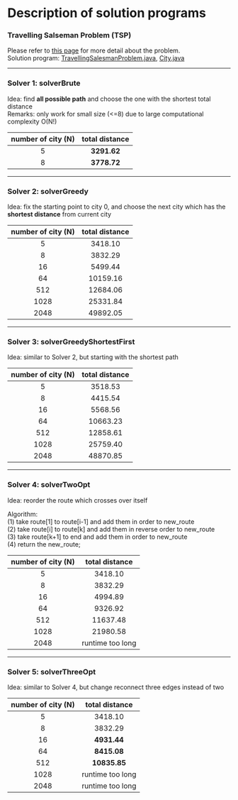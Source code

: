 # Description of solution programs

### Travelling Salseman Problem (TSP)  
Please refer to [this page](https://github.com/LingyingWu/google-step-tsp) for more detail about the problem.  
Solution program: [TravellingSalesmanProblem.java](https://github.com/LingyingWu/google-step-tsp/blob/gh-pages/TravellingSalesmanProblem.java), [City.java](https://github.com/LingyingWu/google-step-tsp/blob/gh-pages/City.java)

***
### Solver 1: solverBrute  
Idea: find __all possible path__ and choose the one with the shortest total distance  
Remarks: only work for small size (<=8) due to large computational complexity O(N!)

|number of city (N)|total distance|
|:-----:|:-----:|
|5|__3291.62__|
|8|__3778.72__|

***
### Solver 2: solverGreedy
Idea: fix the starting point to city 0, and choose the next city which has the __shortest distance__ from current city  

|number of city (N)|total distance|
|:-----:|:-----:|
|5|3418.10|
|8|3832.29|
|16|5499.44|
|64|10159.16|
|512|12684.06|
|1028|25331.84|
|2048|49892.05|

***
### Solver 3: solverGreedyShortestFirst
Idea: similar to Solver 2, but starting with the shortest path

|number of city (N)|total distance|
|:-----:|:-----:|
|5|3518.53|
|8|4415.54|
|16|5568.56|
|64|10663.23|
|512|12858.61|
|1028|25759.40|
|2048|48870.85|

***
### Solver 4: solverTwoOpt
Idea: reorder the route which crosses over itself

Algorithm:  
(1) take route[1] to route[i-1] and add them in order to new_route  
(2) take route[i] to route[k] and add them in reverse order to new_route  
(3) take route[k+1] to end and add them in order to new_route  
(4) return the new_route;

|number of city (N)|total distance|
|:-----:|:-----:|
|5|3418.10|
|8|3832.29|
|16|4994.89|
|64|9326.92|
|512|11637.48|
|1028|21980.58|
|2048|runtime too long|

***
### Solver 5: solverThreeOpt
Idea: similar to Solver 4, but change reconnect three edges instead of two

|number of city (N)|total distance|
|:-----:|:-----:|
|5|3418.10|
|8|3832.29|
|16|__4931.44__|
|64|__8415.08__|
|512|__10835.85__|
|1028|runtime too long|
|2048|runtime too long|
